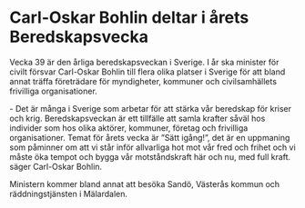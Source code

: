 # Carl-Oskar Bohlin deltar i årets Beredskapsvecka

Vecka 39 är den årliga beredskapsveckan i Sverige. I år ska minister för civilt försvar Carl\-Oskar Bohlin till flera olika platser i Sverige för att bland annat träffa företrädare för myndigheter, kommuner och civilsamhällets frivilliga organisationer.


\- Det är många i Sverige som arbetar för att stärka vår beredskap för kriser och krig. Beredskapsveckan är ett tillfälle att samla krafter såväl hos individer som hos olika aktörer, kommuner, företag och frivilliga organisationer. Temat för årets vecka är ”Sätt igång!”, det är en uppmaning som påminner om att vi står inför allvarliga hot mot vår fred och frihet och vi måste öka tempot och bygga vår motståndskraft här och nu, med full kraft. säger Carl\-Oskar Bohlin.

Ministern kommer bland annat att besöka Sandö, Västerås kommun och räddningstjänsten i Mälardalen.

